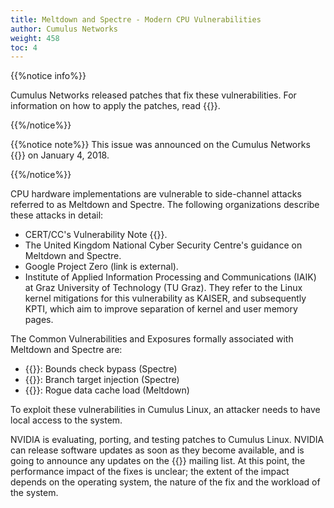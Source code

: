 ```yaml
---
title: Meltdown and Spectre - Modern CPU Vulnerabilities
author: Cumulus Networks
weight: 458
toc: 4
---
```


{{%notice info%}}
<!-- vale off -->
Cumulus Networks released patches that fix these vulnerabilities. For information on how to apply the patches, read {{<link url="Spectre-and-Meltdown-Vulnerability-Fixes" text="this article">}}.

{{%/notice%}}

{{%notice note%}}
This issue was announced on the Cumulus Networks {{<exlink url="https://lists.cumulusnetworks.com/pipermail/cumulus-security-announce/2018-January/000011.html" text="security announcement mailing list">}}
on January 4, 2018.
<!-- vale on -->
{{%/notice%}}

CPU hardware implementations are vulnerable to side-channel attacks referred to as Meltdown and Spectre. The following organizations describe these attacks in detail:

- CERT/CC's Vulnerability Note {{<exlink url="https://www.kb.cert.org/vuls/id/584653" text="VU#584653">}}.
- The United Kingdom National Cyber Security Centre's guidance on Meltdown and Spectre.
- Google Project Zero (link is external).
- Institute of Applied Information Processing and Communications (IAIK) at Graz University of Technology (TU Graz). They refer to the Linux kernel mitigations for this vulnerability as KAISER, and subsequently KPTI, which aim to improve separation of kernel and user memory pages.

The Common Vulnerabilities and Exposures formally associated with Meltdown and Spectre are:

- {{<exlink url="https://cve.mitre.org/cgi-bin/cvename.cgi?name=CVE-2017-5753" text="CVE-2017-5753">}}: Bounds check bypass (Spectre)
- {{<exlink url="https://cve.mitre.org/cgi-bin/cvename.cgi?name=CVE-2017-5715" text="CVE-2017-5715">}}: Branch target injection (Spectre)
- {{<exlink url="https://cve.mitre.org/cgi-bin/cvename.cgi?name=CVE-2017-5754" text="CVE-2017-5754">}}: Rogue data cache load (Meltdown)

To exploit these vulnerabilities in Cumulus Linux, an attacker needs to have local access to the system.

NVIDIA is evaluating, porting, and testing patches to Cumulus Linux. NVIDIA can release software updates as soon as they become available, and is going to announce any updates on the {{<exlink url="https://lists.cumulusnetworks.com/listinfo/cumulus-security-announce" text="cumulus-security-announce">}} mailing list. At this point, the performance impact of the fixes is unclear; the extent of the impact depends on the operating system, the nature of the fix and the workload of the system.
